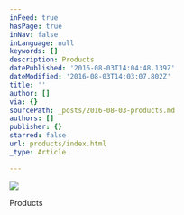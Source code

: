 ```yaml
---
inFeed: true
hasPage: true
inNav: false
inLanguage: null
keywords: []
description: Products
datePublished: '2016-08-03T14:04:48.139Z'
dateModified: '2016-08-03T14:03:07.802Z'
title: ''
author: []
via: {}
sourcePath: _posts/2016-08-03-products.md
authors: []
publisher: {}
starred: false
url: products/index.html
_type: Article

---
```

![](https://the-grid-user-content.s3-us-west-2.amazonaws.com/257b4cf5-fd8c-4593-ba81-74145fa9a7e5.png)

Products